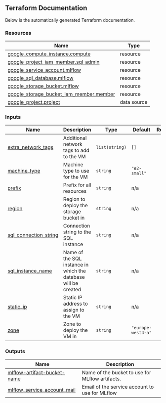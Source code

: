 <!-- BEGIN_TF_DOCS -->
## Terraform Documentation
Below is the automatically generated Terraform documentation.



### Resources

| Name | Type |
|------|------|
| [google_compute_instance.compute](https://registry.terraform.io/providers/hashicorp/google/latest/docs/resources/compute_instance) | resource |
| [google_project_iam_member.sql_admin](https://registry.terraform.io/providers/hashicorp/google/latest/docs/resources/project_iam_member) | resource |
| [google_service_account.mlflow](https://registry.terraform.io/providers/hashicorp/google/latest/docs/resources/service_account) | resource |
| [google_sql_database.mlflow](https://registry.terraform.io/providers/hashicorp/google/latest/docs/resources/sql_database) | resource |
| [google_storage_bucket.mlflow](https://registry.terraform.io/providers/hashicorp/google/latest/docs/resources/storage_bucket) | resource |
| [google_storage_bucket_iam_member.member](https://registry.terraform.io/providers/hashicorp/google/latest/docs/resources/storage_bucket_iam_member) | resource |
| [google_project.project](https://registry.terraform.io/providers/hashicorp/google/latest/docs/data-sources/project) | data source |

### Inputs

| Name | Description | Type | Default | Required |
|------|-------------|------|---------|:--------:|
| <a name="input_extra_network_tags"></a> [extra\_network\_tags](#input\_extra\_network\_tags) | Additional network tags to add to the VM | `list(string)` | `[]` | no |
| <a name="input_machine_type"></a> [machine\_type](#input\_machine\_type) | Machine type to use for the VM | `string` | `"e2-small"` | no |
| <a name="input_prefix"></a> [prefix](#input\_prefix) | Prefix for all resources | `string` | n/a | yes |
| <a name="input_region"></a> [region](#input\_region) | Region to deploy the storage bucket in | `string` | n/a | yes |
| <a name="input_sql_connection_string"></a> [sql\_connection\_string](#input\_sql\_connection\_string) | Connection string to the SQL instance | `string` | n/a | yes |
| <a name="input_sql_instance_name"></a> [sql\_instance\_name](#input\_sql\_instance\_name) | Name of the SQL instance in which the database will be created | `string` | n/a | yes |
| <a name="input_static_ip"></a> [static\_ip](#input\_static\_ip) | Static IP address to assign to the VM | `string` | n/a | yes |
| <a name="input_zone"></a> [zone](#input\_zone) | Zone to deploy the VM in | `string` | `"europe-west4-a"` | no |

### Outputs

| Name | Description |
|------|-------------|
| <a name="output_mlflow-artifact-bucket-name"></a> [mlflow-artifact-bucket-name](#output\_mlflow-artifact-bucket-name) | Name of the bucket to use for MLflow artifacts. |
| <a name="output_mlflow_service_account_mail"></a> [mlflow\_service\_account\_mail](#output\_mlflow\_service\_account\_mail) | Email of the service account to use for MLflow |
<!-- END_TF_DOCS -->
